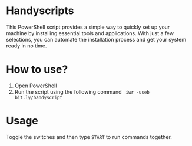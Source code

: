 # Handyscripts
This PowerShell script provides a simple way to quickly set up your machine by installing essential tools and applications. With just a few selections, you can automate the installation process and get your system ready in no time.

# How to use?

1. Open PowerShell
2. Run the script using the following command
``` iwr -useb bit.ly/handyscript```

# Usage
Toggle the switches and then type `START` to run commands together.